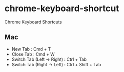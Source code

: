 # chrome-keyboard-shortcut
Chrome Keyboard Shortcuts

## Mac
* New Tab : Cmd + T
* Close Tab : Cmd + W
* Switch Tab (Left -> Right) : Ctrl + Tab
* Switch Tab (Right -> Left) : Ctrl + Shift + Tab
